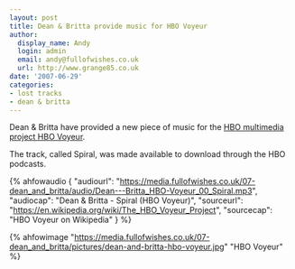 ```yaml
---
layout: post
title: Dean & Britta provide music for HBO Voyeur
author:
  display_name: Andy
  login: admin
  email: andy@fullofwishes.co.uk
  url: http://www.grange85.co.uk
date: '2007-06-29'
categories:
- lost tracks
- dean & britta
---
```


Dean & Britta have provided a new piece of music for the [HBO multimedia project HBO Voyeur](https://en.wikipedia.org/wiki/The_HBO_Voyeur_Project). 

The track, called Spiral, was made available to download through the HBO podcasts.


 {% ahfowaudio {
  "audiourl": "https://media.fullofwishes.co.uk/07-dean_and_britta/audio/Dean---Britta_HBO-Voyeur_00_Spiral.mp3",
  "audiocap": "Dean & Britta - Spiral (HBO Voyeur)",
  "sourceurl": "https://en.wikipedia.org/wiki/The_HBO_Voyeur_Project",
  "sourcecap": "HBO Voyeur on Wikipedia"
  } %}

{% ahfowimage "https://media.fullofwishes.co.uk/07-dean_and_britta/pictures/dean-and-britta-hbo-voyeur.jpg" "HBO Voyeur" %}


